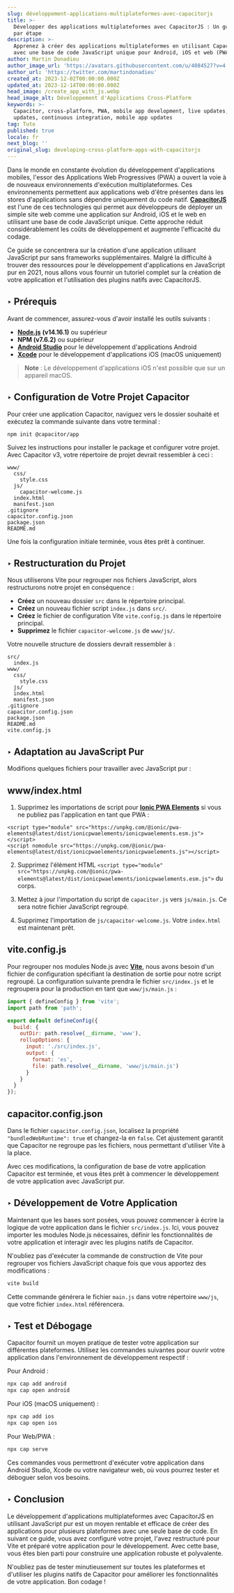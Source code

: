 ```yaml
---
slug: développement-applications-multiplateformes-avec-capacitorjs
title: >-
  Développer des applications multiplateformes avec CapacitorJS : Un guide étape
  par étape
description: >-
  Apprenez à créer des applications multiplateformes en utilisant CapacitorJS
  avec une base de code JavaScript unique pour Android, iOS et web (PWA).
author: Martin Donadieu
author_image_url: 'https://avatars.githubusercontent.com/u/4084527?v=4'
author_url: 'https://twitter.com/martindonadieu'
created_at: 2023-12-02T00:00:00.000Z
updated_at: 2023-12-14T00:00:00.000Z
head_image: /create_app_with_js.webp
head_image_alt: Développement d'Applications Cross-Platform
keywords: >-
  Capacitor, cross-platform, PWA, mobile app development, live updates, OTA
  updates, continuous integration, mobile app updates
tag: Tuto
published: true
locale: fr
next_blog: ''
original_slug: developing-cross-platform-apps-with-capacitorjs
---
```

Dans le monde en constante évolution du développement d'applications mobiles, l'essor des Applications Web Progressives (PWA) a ouvert la voie à de nouveaux environnements d'exécution multiplateformes. Ces environnements permettent aux applications web d'être présentes dans les stores d'applications sans dépendre uniquement du code natif. [**CapacitorJS**](https://capacitorjs.com/) est l'une de ces technologies qui permet aux développeurs de déployer un simple site web comme une application sur Android, iOS et le web en utilisant une base de code JavaScript unique. Cette approche réduit considérablement les coûts de développement et augmente l'efficacité du codage.

Ce guide se concentrera sur la création d'une application utilisant JavaScript pur sans frameworks supplémentaires. Malgré la difficulté à trouver des ressources pour le développement d'applications en JavaScript pur en 2021, nous allons vous fournir un tutoriel complet sur la création de votre application et l'utilisation des plugins natifs avec CapacitorJS.

## ‣ Prérequis

Avant de commencer, assurez-vous d'avoir installé les outils suivants :

- [**Node.js**](https://nodejs.org/en/) **(v14.16.1)** ou supérieur
- **NPM (v7.6.2)** ou supérieur
- [**Android Studio**](https://developer.android.com/studio/) pour le développement d'applications Android
- [**Xcode**](https://apps.apple.com/de/app/xcode/id497799835/?mt=12) pour le développement d'applications iOS (macOS uniquement)

> **Note** : Le développement d'applications iOS n'est possible que sur un appareil macOS.

## ‣ Configuration de Votre Projet Capacitor

Pour créer une application Capacitor, naviguez vers le dossier souhaité et exécutez la commande suivante dans votre terminal :

```
npm init @capacitor/app
```

Suivez les instructions pour installer le package et configurer votre projet. Avec Capacitor v3, votre répertoire de projet devrait ressembler à ceci :

```
www/
  css/
    style.css
  js/
    capacitor-welcome.js
  index.html
  manifest.json
.gitignore
capacitor.config.json
package.json
README.md
```

Une fois la configuration initiale terminée, vous êtes prêt à continuer.

## ‣ Restructuration du Projet

Nous utiliserons Vite pour regrouper nos fichiers JavaScript, alors restructurons notre projet en conséquence :

- **Créez** un nouveau dossier `src` dans le répertoire principal.
- **Créez** un nouveau fichier script `index.js` dans `src/`.
- **Créez** le fichier de configuration Vite `vite.config.js` dans le répertoire principal.
- **Supprimez** le fichier `capacitor-welcome.js` de `www/js/`.

Votre nouvelle structure de dossiers devrait ressembler à :

```
src/
  index.js
www/
  css/
    style.css
  js/
  index.html
  manifest.json
.gitignore
capacitor.config.json
package.json
README.md
vite.config.js
```

## ‣ Adaptation au JavaScript Pur

Modifions quelques fichiers pour travailler avec JavaScript pur :

## www/index.html

1. Supprimez les importations de script pour [**Ionic PWA Elements**](https://capacitorjs.com/docs/web/pwa-elements/) si vous ne publiez pas l'application en tant que PWA :

```
<script type="module" src="https://unpkg.com/@ionic/pwa-elements@latest/dist/ionicpwaelements/ionicpwaelements.esm.js"></script>
<script nomodule src="https://unpkg.com/@ionic/pwa-elements@latest/dist/ionicpwaelements/ionicpwaelements.js"></script>
```

2. Supprimez l'élément HTML `<script type="module" src="https://unpkg.com/@ionic/pwa-elements@latest/dist/ionicpwaelements/ionicpwaelements.esm.js">` du corps.

3. Mettez à jour l'importation du script de `capacitor.js` vers `js/main.js`. Ce sera notre fichier JavaScript regroupé.

4. Supprimez l'importation de `js/capacitor-welcome.js`. Votre `index.html` est maintenant prêt.

## vite.config.js

Pour regrouper nos modules Node.js avec [**Vite**](https://vitejs.dev/), nous avons besoin d'un fichier de configuration spécifiant la destination de sortie pour notre script regroupé. La configuration suivante prendra le fichier `src/index.js` et le regroupera pour la production en tant que `www/js/main.js` :

```javascript
import { defineConfig } from 'vite';
import path from 'path';

export default defineConfig({
  build: {
    outDir: path.resolve(__dirname, 'www'),
    rollupOptions: {
      input: './src/index.js',
      output: {
        format: 'es',
        file: path.resolve(__dirname, 'www/js/main.js')
      }
    }
  }
});
```

## capacitor.config.json

Dans le fichier `capacitor.config.json`, localisez la propriété `"bundledWebRuntime": true` et changez-la en `false`. Cet ajustement garantit que Capacitor ne regroupe pas les fichiers, nous permettant d'utiliser Vite à la place.

Avec ces modifications, la configuration de base de votre application Capacitor est terminée, et vous êtes prêt à commencer le développement de votre application avec JavaScript pur.

## ‣ Développement de Votre Application

Maintenant que les bases sont posées, vous pouvez commencer à écrire la logique de votre application dans le fichier `src/index.js`. Ici, vous pouvez importer les modules Node.js nécessaires, définir les fonctionnalités de votre application et interagir avec les plugins natifs de Capacitor.

N'oubliez pas d'exécuter la commande de construction de Vite pour regrouper vos fichiers JavaScript chaque fois que vous apportez des modifications :

```bash
vite build
```

Cette commande générera le fichier `main.js` dans votre répertoire `www/js`, que votre fichier `index.html` référencera.

## ‣ Test et Débogage

Capacitor fournit un moyen pratique de tester votre application sur différentes plateformes. Utilisez les commandes suivantes pour ouvrir votre application dans l'environnement de développement respectif :

Pour Android :
```bash
npx cap add android
npx cap open android
```

Pour iOS (macOS uniquement) :
```bash
npx cap add ios
npx cap open ios
```

Pour Web/PWA :
```bash
npx cap serve
```

Ces commandes vous permettront d'exécuter votre application dans Android Studio, Xcode ou votre navigateur web, où vous pourrez tester et déboguer selon vos besoins.

## ‣ Conclusion

Le développement d'applications multiplateformes avec CapacitorJS en utilisant JavaScript pur est un moyen rentable et efficace de créer des applications pour plusieurs plateformes avec une seule base de code. En suivant ce guide, vous avez configuré votre projet, l'avez restructuré pour Vite et préparé votre application pour le développement. Avec cette base, vous êtes bien parti pour construire une application robuste et polyvalente.

N'oubliez pas de tester minutieusement sur toutes les plateformes et d'utiliser les plugins natifs de Capacitor pour améliorer les fonctionnalités de votre application. Bon codage !
